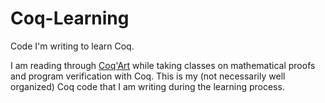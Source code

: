 # Coq-Learning

Code I'm writing to learn Coq.

I am reading through [Coq'Art](https://www.labri.fr/perso/casteran/CoqArt/) while taking classes on mathematical proofs and program verification with Coq. This is my (not necessarily well organized) Coq code that I am writing during the learning process.
